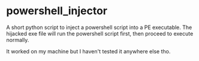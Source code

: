 # powershell_injector

A short python script to inject a powershell script into a PE executable.
The hijacked exe file will run the powershell script first, then proceed to execute normally.

It worked on my machine but I haven't tested it anywhere else tho.

